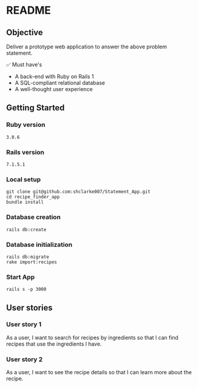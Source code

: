 # README

## Objective
Deliver a prototype web application to answer the above problem statement.

✅ Must have's
- A back-end with Ruby on Rails 1
- A SQL-compliant relational database
- A well-thought user experience
  
## Getting Started 

### Ruby version  
`3.0.6`
### Rails version  
`7.1.5.1`  

### Local setup

```
git clone git@github.com:shclarke007/Statement_App.git    
cd recipe_finder_app  
bundle install
```

### Database creation    
`rails db:create`  

### Database initialization  
`rails db:migrate`  
`rake import:recipes`  

 ### Start App
 `rails s -p 3000`    

## User stories

### User story 1
As a user, I want to search for recipes by ingredients so that I can find recipes that use the ingredients I have.

### User story 2
As a user, I want to see the recipe details so that I can learn more about the recipe.


